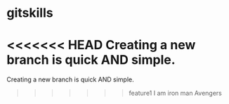 # gitskills
<<<<<<< HEAD
Creating a new branch is quick AND simple.
=======
Creating a new branch is quick AND simple.

>>>>>>> feature1
I am iron man
Avengers
